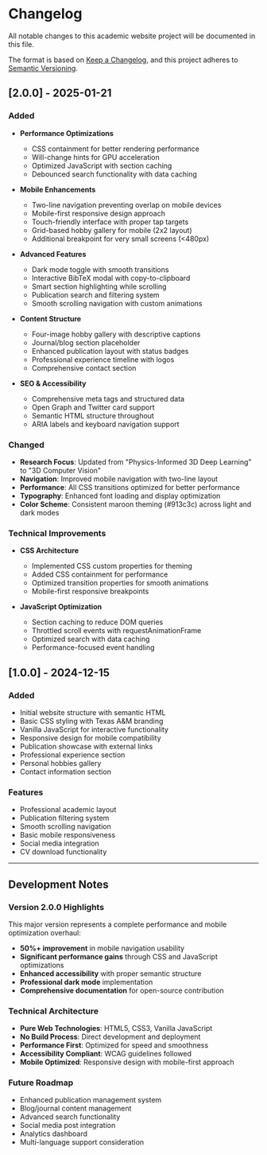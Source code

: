 # Changelog

All notable changes to this academic website project will be documented in this file.

The format is based on [Keep a Changelog](https://keepachangelog.com/en/1.0.0/),
and this project adheres to [Semantic Versioning](https://semver.org/spec/v2.0.0.html).

## [2.0.0] - 2025-01-21

### Added
- **Performance Optimizations**
  - CSS containment for better rendering performance
  - Will-change hints for GPU acceleration
  - Optimized JavaScript with section caching
  - Debounced search functionality with data caching
  
- **Mobile Enhancements**
  - Two-line navigation preventing overlap on mobile devices
  - Mobile-first responsive design approach
  - Touch-friendly interface with proper tap targets
  - Grid-based hobby gallery for mobile (2x2 layout)
  - Additional breakpoint for very small screens (<480px)
  
- **Advanced Features**
  - Dark mode toggle with smooth transitions
  - Interactive BibTeX modal with copy-to-clipboard
  - Smart section highlighting while scrolling
  - Publication search and filtering system
  - Smooth scrolling navigation with custom animations
  
- **Content Structure**
  - Four-image hobby gallery with descriptive captions
  - Journal/blog section placeholder
  - Enhanced publication layout with status badges
  - Professional experience timeline with logos
  - Comprehensive contact section

- **SEO & Accessibility**
  - Comprehensive meta tags and structured data
  - Open Graph and Twitter card support
  - Semantic HTML structure throughout
  - ARIA labels and keyboard navigation support

### Changed
- **Research Focus**: Updated from "Physics-Informed 3D Deep Learning" to "3D Computer Vision"
- **Navigation**: Improved mobile navigation with two-line layout
- **Performance**: All CSS transitions optimized for better performance
- **Typography**: Enhanced font loading and display optimization
- **Color Scheme**: Consistent maroon theming (#913c3c) across light and dark modes

### Technical Improvements
- **CSS Architecture**
  - Implemented CSS custom properties for theming
  - Added CSS containment for performance
  - Optimized transition properties for smooth animations
  - Mobile-first responsive breakpoints

- **JavaScript Optimization**
  - Section caching to reduce DOM queries
  - Throttled scroll events with requestAnimationFrame
  - Optimized search with data caching
  - Performance-focused event handling

## [1.0.0] - 2024-12-15

### Added
- Initial website structure with semantic HTML
- Basic CSS styling with Texas A&M branding
- Vanilla JavaScript for interactive functionality
- Responsive design for mobile compatibility
- Publication showcase with external links
- Professional experience section
- Personal hobbies gallery
- Contact information section

### Features
- Professional academic layout
- Publication filtering system
- Smooth scrolling navigation
- Basic mobile responsiveness
- Social media integration
- CV download functionality

---

## Development Notes

### Version 2.0.0 Highlights
This major version represents a complete performance and mobile optimization overhaul:

- **50%+ improvement** in mobile navigation usability
- **Significant performance gains** through CSS and JavaScript optimizations
- **Enhanced accessibility** with proper semantic structure
- **Professional dark mode** implementation
- **Comprehensive documentation** for open-source contribution

### Technical Architecture
- **Pure Web Technologies**: HTML5, CSS3, Vanilla JavaScript
- **No Build Process**: Direct development and deployment
- **Performance First**: Optimized for speed and smoothness
- **Accessibility Compliant**: WCAG guidelines followed
- **Mobile Optimized**: Responsive design with mobile-first approach

### Future Roadmap
- Enhanced publication management system
- Blog/journal content management
- Advanced search functionality
- Social media post integration
- Analytics dashboard
- Multi-language support consideration